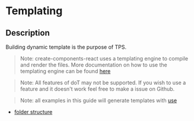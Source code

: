 # Templating

## Description

Building dynamic template is the purpose of TPS.

> Note: create-components-react uses a templating engine to compile and render the files. More documentation on how to use the templating engine can be found [here](http://olado.github.io/doT/index.html)

> Note: All features of doT may not be supported. If you wish to use a feature and it doesn't work feel free to make a issue on Github.

> Note: all examples in this guide will generate templates with [use](../cli/commands/use.md)

- [folder structure](./folder-structure.md)

<!--
lets start off my creating a new folder called `tps-example`.

    cd ~/Desktop
    mkdir tps-example



Lets give you some basic info on how templating works. When you initialize templating in create-components-react, every folder that is a direct child of `.ccr/templates/` are called packages. Create-components-react uses the content of these folders to render your component. The default packages for react are `index, component, style`. These will be included everytime you create a component structure unless you specify in the local settings or with command-line flags that you would not like to include some or all these packages.

The next thing that should look weird are the file names.

`\{\{= it.component.name \}\}`

This is doT sytax and doT uses this for template interpolation. When generating components create-component-react gives you a bunch of options that can help you create dynamic file name or files.

Example:

`ccr create App` the `\{\{= it.component.name \}\}` inside of files or file names gets replaced with `App`. The top level element is always `it`.

There are two variables that you can use.

- [Component](#env-options-component) -> `it.component`
- [Settings](#setting-options) -> `it.settings`

You can file a list of all posssible propertys you can use [here](#env-settings).

You also are allowed to add your own packages to use throughout the repo. For examples of how to create a custom package go [here](#custom-package-example).

---

### Examples

Open your terminal and go to the directory that you wish to use.

```bash
cd path/to/repoFolder/
```

Initialize Settings and Templates

```bash
ccr init -t
```

or this if you have settings already initialized.

```bash
ccr template
```

This will create:

    RepoFolder/
    | - .ccr/
        | - templates/
            | - component/
            |   | - {{= it.component.name }}.dot
            |
            | - index/
            |   | - index.dot
            |
            | - functional/
            |   | - {= it.component.name }}.dot
            |
            | - style/
            |   | - {= it.component.name }}.{= it.settings.cssType }}.dot
            |
            | - test/
            |   | - {= it.component.name }}.test.js.dot
            |
            | - settings.json

open `component/{{= it.component.name }}.dot` and you should see something like this.

```javascript
    import React, { Component } from 'react';
    {{? it.settings.css }}
    import './{{= it.component.name }}.{{= it.settings.cssType}}';
    {{?}}

    class {{= it.component.name}} extends Component {
      // constructor(props){
        // super(props);
        // this.state = {};
      // }

      // componentWillMount(){}
      // componentDidMount(){}
      // componentWillUnmount(){}

      // componentWillReceiveProps(){}
      // shouldComponentUpdate(){}
      // componentWillUpdate(){}
      // componentDidUpdate(){}

      render() {
        return (
          <div></div>
        );
      }
    }

    export default {{= it.component.name}};
```

> Note: All templates in the `.ccr/templates` folder are the default templates for create-components-react.

The next thing that looks that doesnt look familiar is this.

    {{? it.settings.css }}
    import './{{= it.component.name }}.{{= it.settings.cssType}}';
    {{?}}

This is doT syntax for a conditional. This line will render the import statement if the setting option of css is true, which means if you want to include a css file for the component. To see the difference create a component component like with a ccs file( `ccr create App` ) and create one without a ccs file( `ccr create -s Nav` ). Now compare `Nav.js` and `App.js`. `App.js` should have the import css line while `Nav.js` doesnt.

`component/{{= it.component.name }}.dot` is the default file template to generate the main component file. You can edit this file to make it look like anything you want as long as you follow the rules of doT. After you update this file and save it you can use the `create` command and each component created will take on the look of the template file you updated.

Example: Edit `component/component.dot` to render a component that doesn't include any react lifecycle methods always uses the constructor function. Now your file should look like this:

```javascript
    import React, { Component } from 'react';
    {{? it.settings.css }}
    import './{{= it.component.name }}.{{= it.settings.cssType}}';
    {{?}}

    class {{= it.component.name}} extends Component {
      constructor(props){
        super(props);
        this.state = {};
      }

      render() {
        return (
          <div></div>
        );
      }
    }
    export default {{= it.component.name}};
```

Now when you execute `ccr create App` it should make a directory like this:

    Repo Folder/
    | - .ccr/
    |   | - ...
    |
    | _ App/
        | - App.js
        | - index.js
        | - App.css

This doesn't look to different than the default version right? Don't be disappointed too quickly. Let's take a look at `App.js`. This file is created from the `component/component.dot` so if we have all our configurations right, it should now look like this:

```javascript
import React, { Component } from 'react';
import './App.css';

class App extends Component {
  constructor(props) {
    super(props);
    this.state = {};
  }

  render() {
    return <div />;
  }
}
export default App;
```

This is the code we have just editted in `.ccr/templates/component/component.dot`. You can edit to file however you want to fit your needs while developing with react.


-->
